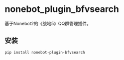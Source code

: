 # nonebot_plugin_bfvsearch

基于Nonebot2的《战地5》QQ群管理插件。

## 安装

```bash
pip install nonebot-plugin-bfvsearch
